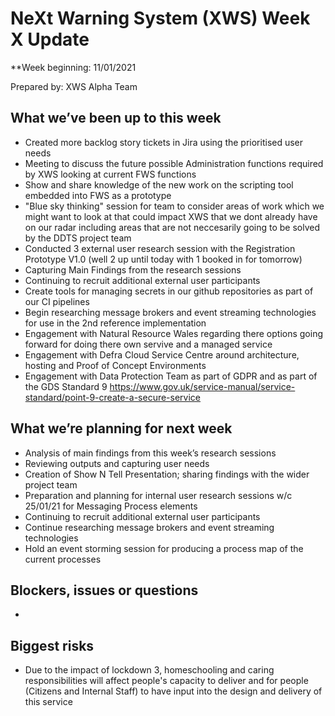 # NeXt Warning System (XWS) Week X Update
**Week beginning: 11/01/2021

Prepared by: XWS Alpha Team

## What we’ve been up to this week

* Created more backlog story tickets in Jira using the prioritised user needs
* Meeting to discuss the future possible Administration functions required by XWS looking at current FWS functions
* Show and share knowledge of the new work on the scripting tool embedded into FWS as a prototype
* "Blue sky thinking" session for team to consider areas of work which we might want to look at that could impact XWS that we dont already have on our radar including areas that are not neccesarily going to be solved by the DDTS project team
* Conducted 3 external user research session with the Registration Prototype V1.0 (well 2 up until today with 1 booked in for tomorrow)
* Capturing Main Findings from the research sessions
* Continuing to recruit additional external user participants
* Create tools for managing secrets in our github repositories as part of our CI pipelines
* Begin researching message brokers and event streaming technologies for use in the 2nd reference implementation
* Engagement with Natural Resource Wales regarding there options going forward for doing there own servive and a managed service
* Engagement with Defra Cloud Service Centre around architecture, hosting and Proof of Concept Environments
* Engagement with Data Protection Team as part of GDPR and as part of the GDS Standard 9 https://www.gov.uk/service-manual/service-standard/point-9-create-a-secure-service


## What we’re planning for next week

* Analysis of main findings from this week’s research sessions
* Reviewing outputs and capturing user needs
* Creation of Show N Tell Presentation; sharing findings with the wider project team
* Preparation and planning for internal user research sessions w/c 25/01/21 for Messaging Process elements
* Continuing to recruit additional external user participants
* Continue researching message brokers and event streaming technologies
* Hold an event storming session for producing a process map of the current processes


## Blockers, issues or questions

* 

## Biggest risks

* Due to the impact of lockdown 3, homeschooling and caring responsibilities will affect people's capacity to deliver and for people (Citizens and Internal Staff) to have input into the design and delivery of this service

